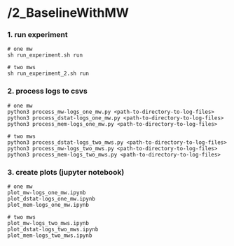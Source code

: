 # /2_BaselineWithMW

### 1. run experiment
```
# one mw
sh run_experiment.sh run

# two mws
sh run_experiment_2.sh run
```

### 2. process logs to csvs
```
# one mw
python3 process_mw-logs_one_mw.py <path-to-directory-to-log-files>
python3 process_dstat-logs_one_mw.py <path-to-directory-to-log-files>
python3 process_mem-logs_one_mw.py <path-to-directory-to-log-files>

# two mws
python3 process_dstat-logs_two_mws.py <path-to-directory-to-log-files>
python3 process_mw-logs_two_mws.py <path-to-directory-to-log-files>
python3 process_mem-logs_two_mws.py <path-to-directory-to-log-files>

```

### 3. create plots (jupyter notebook)
```
# one mw
plot_mw-logs_one_mw.ipynb
plot_dstat-logs_one_mw.ipynb
plot_mem-logs_one_mw.ipynb

# two mws
plot_mw-logs_two_mws.ipynb
plot_dstat-logs_two_mws.ipynb
plot_mem-logs_two_mws.ipynb


```